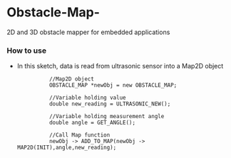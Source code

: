 # Obstacle-Map-
2D and 3D obstacle mapper for embedded applications

### How to use
* In this sketch, data is read from ultrasonic sensor into a Map2D object

                //Map2D object
                OBSTACLE_MAP *newObj = new OBSTACLE_MAP;

                //Variable holding value
                double new_reading = ULTRASONIC_NEW();

                //Variable holding measurement angle
                double angle = GET_ANGLE();

                //Call Map function
                newObj -> ADD_TO_MAP(newObj -> MAP2D(INIT),angle,new_reading);
